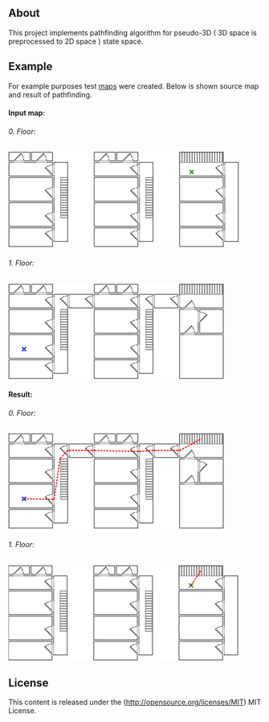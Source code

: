 ## About

This project implements pathfinding algorithm for pseudo-3D ( 3D space is preprocessed to 2D space ) state space. 

## Example

For example purposes test [maps](https://github.com/janmacek/3D-pathfinding/tree/master/executable/maps/) were created. Below is shown source map and result of pathfinding.

#### Input map:
###### 0. Floor:
![alt tag](https://github.com/janmacek/3D-pathfinding/blob/master/examples/building-d1.png)
###### 1. Floor:
![alt tag](https://github.com/janmacek/3D-pathfinding/blob/master/examples/building-d2.png)
#### Result:
###### 0. Floor:
![alt tag](https://github.com/janmacek/3D-pathfinding/blob/master/examples/building-d1-result.png)
###### 1. Floor:
![alt tag](https://github.com/janmacek/3D-pathfinding/blob/master/examples/building-d2-result.png)

## License

This content is released under the (http://opensource.org/licenses/MIT) MIT License.

